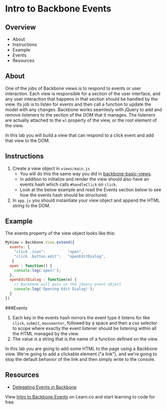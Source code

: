 # Intro to Backbone Events

## Overview
* About
* Instructions
* Example
* Events
* Resources

## About
One of the jobs of Backbone views is to respond to events or user interaction. Each view is responsible for a section of the user interface, and any user interaction that happens in that section should be handled by the view. Its job is to listen for events and then call a function to update the model with any changes. Backbone works seamlesly with jQuery to add and remove listeners to the section of the DOM that it manages. The listeners are actually attached to the `el` property of the view, or the root element of the view. 

In this lab you will build a view that can respond to a click event and add that view to the DOM.  
## Instructions
1. Create a view object in `views/main.js`
	* You will do this the same way you did in [backbone-basic-views](https://github.com/learn-co-curriculum/backbone-basic-views#example).  
	* In addition to initialize and render the view should also have an events hash which calls `#handleClick` on `click`.
	* Look at the below example and read the Events section below to see how the events hash should be structured. 
2. In `app.js` you should instantiate your view object and append the HTML string to the DOM.

## Example
The events property of the view object looks like this:

```javascript
MyView = Backbone.View.extend({
  events: {
    "click .icon":          "open",
    "click .button.edit":   "openEditDialog",
   }
  open : function() {
    console.log('open!');
  },
  openEditDialog : function(e) {
    // Backbone will pass us the jQuery event object
    console.log('Opening Edit Dialog!');
  }
})
``` 

###Events

1. Each key in the events hash mirrors the event type it listens for like `click`, `submit`, `mouseenter`, followed by a space and then a css selector to scope where exactly the event listener should be listening within all the HTML managed by the view.
2. The value is a string that is the name of a function defined on the view.

In this lab you are going to add some HTML to the page using a Backbone view.  We're going to add a clickable element ("a link"), and we're going to stop the default behavior of the link and then simply write to the console.

## Resources
* [Delegating Events in Backbone](http://backbonejs.org/#View-delegateEvents)
<p data-visibility='hidden'>View <a href='https://learn.co/lessons/backbone-views-events' title='Intro to Backbone Events'>Intro to Backbone Events</a> on Learn.co and start learning to code for free.</p>
